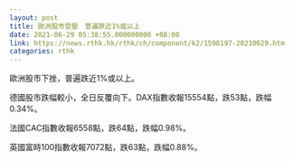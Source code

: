 ```yaml
---
layout: post
title: 歐洲股市受壓　普遍跌近1%或以上
date: 2021-06-29 05:38:55.000000000 +08:00
link: https://news.rthk.hk/rthk/ch/component/k2/1598197-20210629.htm
categories: rthk
---
```


歐洲股市下挫，普遍跌近1%或以上。

德國股市跌幅較小，全日反覆向下。DAX指數收報15554點，跌53點，跌幅0.34%。

法國CAC指數收報6558點，跌64點，跌幅0.98%。

英國富時100指數收報7072點，跌63點，跌幅0.88%。
